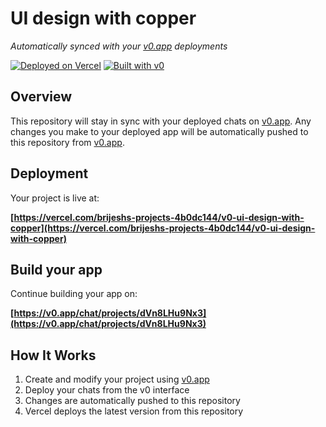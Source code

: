 # UI design with copper

*Automatically synced with your [v0.app](https://v0.app) deployments*

[![Deployed on Vercel](https://img.shields.io/badge/Deployed%20on-Vercel-black?style=for-the-badge&logo=vercel)](https://vercel.com/brijeshs-projects-4b0dc144/v0-ui-design-with-copper)
[![Built with v0](https://img.shields.io/badge/Built%20with-v0.app-black?style=for-the-badge)](https://v0.app/chat/projects/dVn8LHu9Nx3)

## Overview

This repository will stay in sync with your deployed chats on [v0.app](https://v0.app).
Any changes you make to your deployed app will be automatically pushed to this repository from [v0.app](https://v0.app).

## Deployment

Your project is live at:

**[https://vercel.com/brijeshs-projects-4b0dc144/v0-ui-design-with-copper](https://vercel.com/brijeshs-projects-4b0dc144/v0-ui-design-with-copper)**

## Build your app

Continue building your app on:

**[https://v0.app/chat/projects/dVn8LHu9Nx3](https://v0.app/chat/projects/dVn8LHu9Nx3)**

## How It Works

1. Create and modify your project using [v0.app](https://v0.app)
2. Deploy your chats from the v0 interface
3. Changes are automatically pushed to this repository
4. Vercel deploys the latest version from this repository
